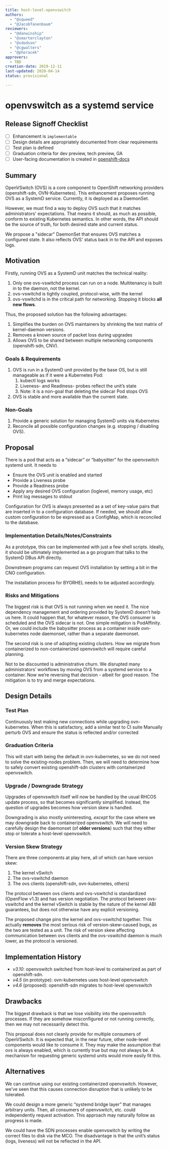 ```yaml
---
title: host-level-openvswitch
authors:
  - "@squeed"
  - "@JacobTanenbaum"
reviewers:
  - "@danwinship"
  - "@smarterclayton"
  - "@sdodson"
  - "@cgwalters"
  - "@phoracek"
approvers:
  - TBD
creation-date: 2019-12-11
last-updated: 2020-04-14
status: provisional

---
```


# openvswitch as a systemd service


## Release Signoff Checklist

- [ ] Enhancement is `implementable`
- [ ] Design details are appropriately documented from clear requirements
- [ ] Test plan is defined
- [ ] Graduation criteria for dev preview, tech preview, GA
- [ ] User-facing documentation is created in [openshift-docs](https://github.com/openshift/openshift-docs/)

## Summary

OpenVSwitch (OVS) is a core component to OpenShift networking providers (openshift-sdn, OVN-Kubernetes). This enhancement proposes running OVS as a SystemD service. Currently, it is deployed as a DaemonSet.

However, we must find a way to deploy OVS such that it matches administrators' expectations. That means it should, as much as possible, conform to existing Kubernetes semantics. In other words, the API should be the source of truth, for both desired state and current status.

We propose a "sidecar" DaemonSet that ensures OVS matches a configured state. It also reflects OVS' status back in to the API and exposes logs.

## Motivation

Firstly, running OVS as a SystemD unit matches the technical reality:
1. Only one ovs-vswitchd process can run on a node. Multitenancy is built in to the daemon, not the kernel.
2. ovs-vswitchd is tightly coupled, protocol-wise, with the kernel
3. ovs-vswitchd is in the critical path for networking. Stopping it blocks **all new flows**.

Thus, the proposed solution has the following advantages:
1. Simplifies the burden on OVS maintainers by shrinking the test matrix of kernel-daemon versions.
2. Removes a known source of packet loss during upgrades
3. Allows OVS to be shared between multiple networking components (openshift-sdn, CNV).

### Goals & Requirements

1. OVS is run in a SystemD unit provided by the base OS, but is still manageable as if it were a Kubernetes Pod:
   1. kubectl logs works
   2. Liveness- and Readiness- probes reflect the unit’s state
   3. Note: it is a non-goal that deleting the sidecar Pod stops OVS
2. OVS is stable and more available than the current state.

### Non-Goals

1. Provide a generic solution for managing SystemD units via Kubernetes
2. Reconcile all possible configuration changes (e.g. stopping / disabling OVS).

## Proposal

There is a pod that acts as a “sidecar” or “babysitter” for the openvswitch systemd unit. It needs to

- Ensure the OVS unit is enabled and started
- Provide a Liveness probe
- Provide a Readiness probe
- Apply any desired OVS configuration (loglevel, memory usage, etc)
- Print log messages to stdout

Configuration for OVS is always presented as a set of key-value pairs that are inserted in to a configuration database. If needed, we should allow custom configuration to be expressed as a ConfigMap, which is reconciled to the database.


### Implementation Details/Notes/Constraints

As a prototype, this can be implemented with just a few shell scripts. Ideally, it should be ultimately implemented as a go program that talks to the SystemD DBus API directly.

Downstream programs can request OVS installation by setting a bit in the CNO configuration.

The installation process for BYORHEL needs to be adjusted accordingly.

### Risks and Mitigations

The biggest risk is that OVS is not running when we need it. The nice
dependency management and ordering provided by SystemD doesn’t help us
here. It could happen that, for whatever reason, the OVS consumer is
scheduled and the OVS sidecar is not. One simple mitigation is
PodAffinity. Or, we could include the babysitter process as a
container inside ovn-kubernetes node daemonset, rather than a separate
daemonset.

The second risk is one of adopting existing clusters. How we migrate from containerized to non-containerized openvswitch will require careful planning.

Not to be discounted is administrative churn. We disrupted many administrators’ workflows by moving OVS from a systemd service to a container. Now we’re reversing that decision - albeit for good reason. The mitigation is to try and merge expectations.

## Design Details

### Test Plan

Continuously test making new connections while upgrading ovn-kubernetes. When this is satisfactory, add a similar test to CI suite
Manually perturb OVS and ensure the status is reflected and/or corrected

### Graduation Criteria

This will start with being the default in ovn-kubernetes, so we do not need to solve the existing-nodes problem. Then, we will need to determine how to safely convert existing openshift-sdn clusters with containerized openvswitch.

### Upgrade / Downgrade Strategy

Upgrades of openvswitch itself will now be handled by the usual RHCOS update process, so that becomes significantly simplified. Instead, the question of upgrades becomes how version skew is handled.

Downgrading is also mostly uninteresting, *except* for the case where we may downgrade back to containerized openvswitch. We will need to carefully design the daemonset (of **older versions**) such that they either stop or tolerate a host-level openvswitch.

### Version Skew Strategy

There are three components at play here, all of which can have version skew:

1. The kernel vSwitch
2. The ovs-vswitchd daemon
3. The ovs clients (openshift-sdn, ovn-kubernetes, others)

The protocol between ovs clients and ovs-vswitchd is standardized (OpenFlow v1.3) and has version negotiation. The protocol between ovs-vswitchd and the kernel vSwitch is stable by the nature of the kernel ABI guarantees, but does not otherwise have any explicit versioning.

The proposed change pins the kernel and ovs-vswitchd together. This actually **removes** the most serious risk of version-skew-caused bugs, as the two are tested as a unit. The risk of version skew affecting communication between ovs clients and the ovs-vswitchd daemon is much lower, as the protocol is versioned.

## Implementation History

- *v3.10*: openvswitch switched from host-level to containerized as part of openshift-sdn.
- *v4.5* (in prototype): ovn-kubernetes uses host-level openvswitch
- *v4.6* (proposed): openshift-sdn migrates to host-level openvswitch

## Drawbacks

The biggest drawback is that we lose visibility into the openvswitch processes. If they are somehow misconfigured or not running correctly, then we may not necessarily detect this.

This proposal does not cleanly provide for multiple consumers of OpenVSwitch. It is expected that, in the near future, other node-level components would like to consume it. They may make the assumption that ovs is always enabled, which is currently true but may not always be. A mechanism for requesting generic systemd units would more easily fit this.

## Alternatives

We can continue using our existing containerized openvswitch. However, we’ve seen that this causes connection disruption that is unlikely to be tolerated.

We could design a more generic “systemd bridge layer” that manages arbitrary units. Then, all consumers of openvswitch, etc. could independently request activation. This approach may naturally follow as progress is made.

We could have the SDN processes enable openvswitch by writing the correct files to disk via the MCO. The disadvantage is that the unit’s status (logs, liveness) will not be reflected in the API.
